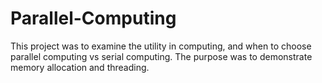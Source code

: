 # Parallel-Computing
This project was to examine the utility in computing, and when to choose parallel computing vs serial computing. The purpose was to demonstrate memory allocation and threading.
